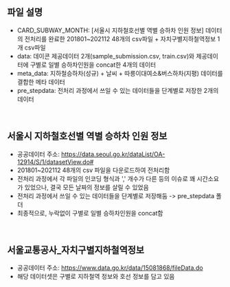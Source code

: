 ## 파일 설명
- CARD_SUBWAY_MONTH: [서울시 지하철호선별 역별 승하차 인원 정보] 데이터의 전처리를 완료한 201801~202112 48개의 csv파일 + 자치구별지하철역정보 1개 csv파일
- data: 데이콘 제공데이터 2개(sample_submission.csv, train.csv)와 제공데이터에 구별로 일별 승하차인원을 concat한 4개의 데이터
- meta_data: 지하철승하차(성규) + 날씨 + 따릉이대여소&버스하차(지평) 데이터를 결합한 메타 데이터
- pre_stepdata: 전처리 과정에서 쓰일 수 있는 데이터들을 단계별로 저장한 2개의 데이터
<br/>

## 서울시 지하철호선별 역별 승하차 인원 정보
- 공공데이터 주소: https://data.seoul.go.kr/dataList/OA-12914/S/1/datasetView.do#
- 201801~202112 48개의 csv 파일을 다운로드하여 전처리함
- 전처리 과정에서 각 파일의 인코딩 형식과 ',' 개수가 다른 등의 이슈로 꽤 시간소요가 있었으나, 결국 모든 날짜의 정보를 살릴 수 있었음
- 전처리 과정에서 쓰일 수 있는 데이터들을 단계별로 저장해둠 -> pre_stepdata 폴더
- 최종적으로, 누락없이 구별로 일별 승하차인원을 concat함
<br/>

## 서울교통공사_자치구별지하철역정보
- 공공데이터 주소: https://www.data.go.kr/data/15081868/fileData.do
- 해당 데이터셋은 구별로 지하철역 정보와 호선 정보를 담고 있음
<br/>
